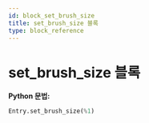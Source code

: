 ```yaml
---
id: block_set_brush_size
title: set_brush_size 블록
type: block_reference
---
```


# set_brush_size 블록

**Python 문법:**
```python
Entry.set_brush_size(%1)
```

